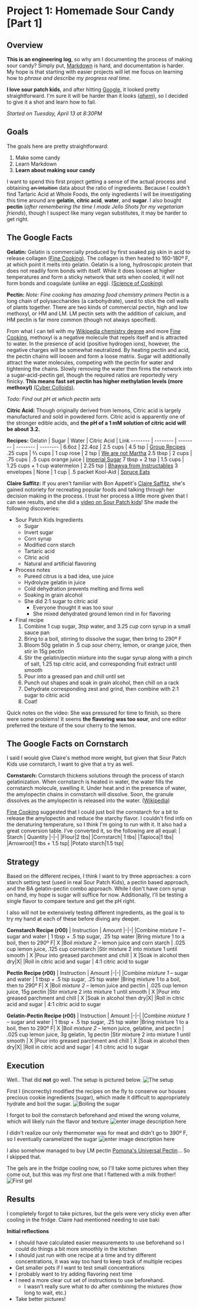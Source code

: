 # Project 1: Homemade Sour Candy [Part 1]


## Overview
**This is an engineering log**, so why am I documenting the process of making sour candy? Simply put, [Markdown](https://github.com/adam-p/markdown-here/wiki/Markdown-Cheatsheet)  is hard, and documentation is harder. My hope is that starting with easier projects will let me  focus on learning how to *phrase and describe my progress real time.*

**I  love sour patch kids**, and after hitting [Google](http://www.grouprecipes.com/137183/homemade-sour-patch-kids.html), it looked pretty straightforward. I'm sure it will be harder than it looks (*[ahem](https://www.youtube.com/watch?v=ppi0khS0s_8)*), so I decided to give it a shot and learn how to fail.

*Started on Tuesday, April 13 at 8:30PM*

## Goals
The goals here are pretty straightforward:
1. Make some candy
2. Learn Markdown
3. **Learn about making sour candy**

I want to spend this first project getting a sense of the actual process and obtaining ~~an intuition~~ data about the ratio of ingredients. Because I couldn't find Tartaric Acid at Whole Foods, the only ingredients I will be investigating this time around are **gelatin**, **citric acid**, **water**, and **sugar**. I also bought **pectin** (*after remembering the time I made Jello Shots for my vegetarian friends*), though I suspect like many vegan substitutes, it may be harder to get right. 


## The Google Facts

**Gelatin:**
Gelatin is commercially produced by first soaked pig skin in acid to release collagen [(Fine Cooking)](https://www.finecooking.com/article/the-science-of-gelatin). The collagen is then heated to 160-180º F, at which point it melts into gelatin. Gelatin is a long, hydroscopic protein that does not readily form bonds with itself. While it does loosen at higher temperatures and form a sticky network that sets when cooled, it will not form bonds and coagulate (unlike an egg). [(Science of Cooking)](https://www.scienceofcooking.com/meat/slow_cooking1.htm#:~:text=160%C2%B0F%2F70%C2%B0,to%20gelatin%20at%20160%2F70.)

**Pectin:**
*Note: Fine cooking has amazing food chemistry primers*
Pectin is a long chain of polysaccharides (a carbohydrate), used to stick the cell walls of plants together. There are two kinds of commercial pectin, high and low methoxyl, or HM and LM. LM pectin sets with the addition of calcium, and HM pectin is far more common (though not always specified).

From what I can tell with my [Wikipedia chemistry degree](https://en.wikipedia.org/wiki/Methoxy_group) and more [Fine Cooking](https://www.finecooking.com/article/the-science-of-pectin), methoxyl is a negative molecule that repels itself and is attracted to water. In the presence of acid (positive hydrogen ions), however, the negative charges will be somewhat neutralized. By heating pectin and acid, the pectin chains will loosen and form a loose matrix. Sugar will additionally attract the water molecules, competing with the pectin for water and tightening the chains. Slowly removing the water then firms the network into a sugar-acid-pectin gel, though the required ratios are reportedly very finicky. **This means fast set pectin has higher methylation levels (more methoxyl)** [(Cyber Colloids)](http://www.cybercolloids.net/information/technical-articles/introduction-pectin-properties).

*Todo: Find out pH at which pectin sets*

**Citric Acid:**
Though originally derived from lemons, Citric acid is largely manufactured and sold in powdered form. Citric acid is apparently one of the stronger edible acids, and **the pH of a 1 mM solution of citric acid will be about 3.2.**

**Recipes:**
Gelatin | Sugar | Water | Citric Acid | Link
-------- | -------- | -------- | -------- | -------- | 
6.6oz | 22.4oz | 2.5 cups | 4.5 tsp | [Group Recipes](http://www.grouprecipes.com/137183/homemade-sour-patch-kids.html)
.25 cups | ⅔ cups | 1 cup rose | 2 tsp | [We are not Martha](https://wearenotmartha.com/rose-sour-patch-kids/)
2.5 tbsp | 2 cups | .75 cups | .5 cups orange juice | [Imperial Sugar](https://www.imperialsugar.com/recipes/sweet-and-sour-gummy-pumpkins)
7 tbsp + 2 tsp | 1.5 cups | 1.25 cups + 1 cup watermelon | 2.25 tsp | [Bhawya from Instructables](https://www.instructables.com/SOUR-PATCH-WATERMELON/)
3 envelopes | None | 1 cup | .5 packet Kool-Aid | [Spruce Eats](https://www.thespruceeats.com/sour-gummies-520909)


**Claire Saffitz:**
If you aren't familiar with Bon Appetit's [Claire Saffitz](https://www.youtube.com/watch?v=-pAOuR8s03Q), she's gained notoriety for recreating popular foods and talking through her decision making in the process. I trust her process a little more given that I can see results, and she did a [video on Sour Patch kids](https://www.youtube.com/watch?v=ppi0khS0s_8)! She made the following discoveries:
- Sour Patch Kids Ingredients
	- Sugar
	- Invert sugar
	- Corn syrup
	- Modified corn starch
	- Tartaric acid 
	- Citric acid
	- Natural and artificial flavoring
- Process notes
	- Pureed citrus is a bad idea, use juice
	- Hydrolyze gelatin in juice
	- Cold dehydration prevents melting and firms well
	- Soaking in grain alcohol
	- She did 2:1 sugar to citric acid
		- Everyone thought it was too sour
		- She mixed dehydrated ground lemon rind in for flavoring
- Final recipe
	1. Combine 1 cup sugar, 3tsp water, and 3.25 cup corn syrup in a small sauce pan
	2. Bring to a boil, stirring to dissolve the sugar, then bring to 290º F
	3. Bloom 50g gelatin in .5 cup sour cherry, lemon, or orange juice, then stir in 15g pectin
	4. Stir the gelatin/pectin mixture into the sugar syrup along with a pinch of salt, 1.25 tsp citric acid, and corresponding fruit extract until smooth
	5. Pour into a greased pan and chill until set
	6. Punch out shapes and soak in grain alcohol, then chill on a rack
	7. Dehydrate corresponding zest and grind, then combine with 2:1 sugar to citric acid
	8. Coat!

Quick notes on the video: She was pressured for time to finish, so there were some problems! It seems **the flavoring was too sour**, and one editor preferred the texture of the sour cherry to the lemon.

## The Google Facts on Cornstarch
I said I would give Claire's method more weight, but given that Sour Patch Kids use cornstarch, I want to give that a try as well. 

**Cornstarch:** Cornstarch thickens solutions through the process of starch gelatinization. When cornstarch is heated in water, the water fills the cornstarch molecule, swelling it. Under heat and in the presence of water, the amylopectin chains in cornstarch will dissolve. Soon, the granule dissolves as the amylopectin is released into the water. ([Wiki](https://en.wikipedia.org/wiki/Corn_starch)[pedia](https://en.wikipedia.org/wiki/Starch_gelatinization))

[Fine Cooking](https://www.finecooking.com/article/thickeners) suggested that I could just boil the cornstarch for a bit to release the amylopectin and reduce the starchy flavor. I couldn't find info on the denaturing temperature, so I think I'm going to run with it. It also had a great conversion table. I've converted it, so the following are all equal:
| Starch | Quantity
|-|-|
|Flour|2 tbs|
|Cornstarch| 1 tbs|
|Tapioca|1 tbs|
|Arrowroot|1 tbs + 1.5 tsp|
|Potato starch|1.5 tsp|



## Strategy
Based on the different recipes, I think I want to try three approaches: a corn starch setting test (used in real Sour Patch Kids), a pectin based approach, and the BA gelatin-pectin combo approach. While I don't have corn syrup on hand, my hope is sugar will suffice for now. Additionally, I'll be testing a single flavor to compare texture and get the pH right. 

I also will not be extensively testing different ingredients, as the goal is to try my hand at each of these before diving any deeper.

**Cornstarch Recipe (r00)**
| Instruction | Amount 
|-|-|
|Combine *mixture 1* – sugar and water | 1 tbsp + .5 tsp sugar, .25 tsp water
|Bring mixture 1 to a boil, then to 290º F| X
|Boil *mixture 2* – lemon juice and corn starch | .025 cup lemon juice, .125 cup cornstarch 
|Stir mixture 2 into mixture 1 until smooth | X 
|Pour into greased parchment and chill | X
|Soak in alcohol then dry|X|
|Roll in citric acid and sugar | 4:1 citric acid to sugar

**Pectin Recipe (r00)**
| Instruction | Amount
|-|-|
|Combine *mixture 1* – sugar and water | 1 tbsp + .5 tsp sugar, .25 tsp water
|Bring mixture 1 to a boil, then to 290º F| X
|Boil *mixture 2* – lemon juice and pectin | .025 cup lemon juice, 15g pectin
|Stir mixture 2 into mixture 1 until smooth | X 
|Pour into greased parchment and chill | X
|Soak in alcohol then dry|X|
|Roll in citric acid and sugar | 4:1 citric acid to sugar

**Gelatin-Pectin Recipe (r00)**
| Instruction | Amount
|-|-|
|Combine *mixture 1* – sugar and water | 1 tbsp + .5 tsp sugar, .25 tsp water
|Bring mixture 1 to a boil, then to 290º F| X
|Boil *mixture 2* – lemon juice, gelatine, and pectin | .025 cup lemon juice, 3g gelatin, 1g pectin
|Stir mixture 2 into mixture 1 until smooth | X 
|Pour into greased parchment and chill | X
|Soak in alcohol then dry|X|
|Roll in citric acid and sugar | 4:1 citric acid to sugar
## Execution
Well.. That did **not** go well. The setup is pictured below.
![The setup](https://raw.githubusercontent.com/briantanabe/project-log/master/projects/sour%20candy/IMG_0574.jpg)

First I (incorrectly) modified the recipes on the fly to conserve our houses precious cookie ingredients (sugar), which made it difficult to appropriately hydrate and boil the sugar.
![Boiling the sugar](https://raw.githubusercontent.com/briantanabe/project-log/master/projects/sour%20candy/IMG_0575.jpg)

I forgot to boil the cornstarch beforehand and mixed the wrong volume, which will likely ruin the flavor and texture
![enter image description here](https://raw.githubusercontent.com/briantanabe/project-log/master/projects/sour%20candy/IMG_0576.jpg)

I didn't realize our only thermometer was for meat and didn't go to 390º F, so I eventually caramelized the sugar
![enter image description here](https://raw.githubusercontent.com/briantanabe/project-log/master/projects/sour%20candy/IMG_0578.jpg)

I also somehow managed to buy LM pectin [Pomona's Universal Pectin](https://www.fillmorecontainer.com/media/catalog/product/p/e/pectin_-_pomona_s.jpg)... So I skipped that. 

The gels are in the fridge cooling now, so I'll take some pictures when they come out, but this was my first one that I flattened with a milk frother!
![First gel](https://raw.githubusercontent.com/briantanabe/project-log/master/projects/sour%20candy/IMG_0577.jpg)

## Results
I completely forgot to take pictures, but the gels were very sticky even after cooling in the fridge. Claire had mentioned needing to use baki

**Initial reflections**
- I should have calculated easier measurements to use beforehand so I could do things a bit more smoothly in the kitchen
- I should just run with one recipe at a time and try different concentrations, it was way too hard to keep track of multiple recipes
- Get smaller pots if I want to test small concentrations
- I probably want to try adding flavoring next time
- I need a more clear cut set of instructions to use beforehand.
	- I wasn't really sure what to do after combining the mixtures (how long to wait, etc.)
- Take better pictures!

<!--stackedit_data:
eyJoaXN0b3J5IjpbMTI2NjYyOTc3M119
-->